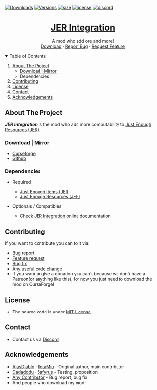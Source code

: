 [![Downloads](http://cf.way2muchnoise.eu/full_jer-integration_downloads.svg?badge_style=for_the_badge)](https://www.curseforge.com/minecraft/mc-mods/jer-integration)
[![Versions](http://cf.way2muchnoise.eu/versions/jer-integration.svg?badge_style=for_the_badge)](https://www.curseforge.com/minecraft/mc-mods/jer-integration/files)
[![size](https://img.shields.io/github/repo-size/Janoeo/JER-Integration?style=for-the-badge)](https://github.com/Janoeo/JER-Integration)
[![license](https://img.shields.io/github/license/Janoeo/JER-Integration?style=for-the-badge)](https://github.com/Janoeo/JER-Integration/blob/master/LICENSE)
[![discord](https://img.shields.io/discord/630863620842061877?style=for-the-badge)](https://discord.gg/KkzqnzA)

<div align="center">
  <a href="https://github.com/Janoeo/JER-Integration">
    <h1>JER Integration</h1>
  </a>
  <p align="center">
    A mod who add ore and more!
    <br />
    <a href="#download">Download</a>
    ·
    <a href="https://github.com/Janoeo/JER-Integration/issues">Report Bug</a>
    ·
    <a href="https://github.com/Janoeo/JER-Integration/issues">Request Feature</a>
  </p>
</div>

<details open="open">
  <summary>Table of Contents</summary>
  <ol>
    <li>
      <a href="#about-the-project">About The Project</a>
      <ul>
        <li><a href="#download--mirror">Download | Mirror</a></li>
        <li><a href="#dependencies">Dependencies</a></li>
      </ul>
    </li>
    <li><a href="#contributing">Contributing</a></li>
    <li><a href="#license">License</a></li>
    <li><a href="#contact">Contact</a></li>
    <li><a href="#acknowledgements">Acknowledgements</a></li>
  </ol>
</details>

## About The Project

***JER Integration*** is the mod who add more computability to [Just Enough Resources (JER)](https://www.curseforge.com/minecraft/mc-mods/just-enough-resources-jer).

### Download | Mirror

- [Curseforge](https://www.curseforge.com/minecraft/mc-mods/jer-integration)
- [Github](https://github.com/Janoeo/JER-Integration/releases)

### Dependencies

+ Required

  + [Just Enough Items (JEI)](https://www.curseforge.com/minecraft/mc-mods/jei)
  + [Just Enough Resources (JER)](https://www.curseforge.com/minecraft/mc-mods/just-enough-resources-jer)

+ Optionals / Compatibles
  
  + Check [JER Integration](https://docs.alasdiablo.fr/jer-integration/) online documentation

## Contributing

If you want to contribute you can to it via:

- [Bug report](https://github.com/Janoeo/JER-Integration/issues)
- [Feature request](https://github.com/Janoeo/JER-Integration/issues)
- [Bug fix](https://github.com/Janoeo/JER-Integration/pulls)
- [Any useful code change](https://github.com/Janoeo/JER-Integration/pulls)
- If you want to give a donation you can't because we don't have a Patreon(or anything like this), for now you just need
  to download the mod on CurseForge!

## License

- The source code is under [MIT License](https://github.com/Janoeo/JER-Integration/blob/master/LICENSE)

## Contact

- Contact us via [Discord](https://discord.gg/KkzqnzA)

## Acknowledgements

- [AlasDiablo](https://github.com/AlasDiablo) · [lIotaMiu](https://github.com/liotamiu) - Original author, main contributor
- [Dadadodu](https://github.com/Dadadodu) · [Safyrus](https://github.com/Safyrus) - Testing, proposition
- [Any Contributor](https://github.com/Janoeo/JER-Integration/graphs/contributors) - Bug report, bug fix
- And people who download my mod!
